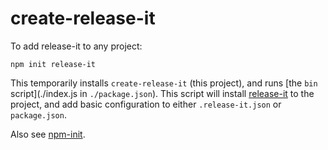 # create-release-it

To add release-it to any project:

```
npm init release-it
```

This temporarily installs `create-release-it` (this project), and runs [the `bin` script](./index.js in
`./package.json`). This script will install [release-it](https://github.com/release-it/release-it) to the project, and
add basic configuration to either `.release-it.json` or `package.json`.

Also see [npm-init](https://docs.npmjs.com/cli/init).
